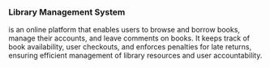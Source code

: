 ### Library Management System
is an online platform that enables users to browse and borrow books, manage their accounts, and leave comments on books. It keeps track of book availability, user checkouts, and enforces penalties for late returns, ensuring efficient management of library resources and user accountability.
